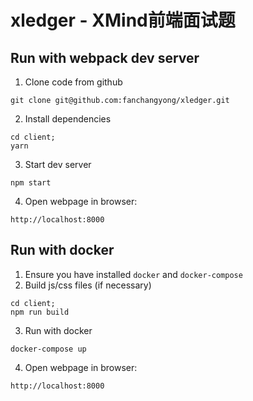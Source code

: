 # xledger - XMind前端面试题

## Run with webpack dev server

1. Clone code from github
```
git clone git@github.com:fanchangyong/xledger.git
```
2. Install dependencies
```
cd client;
yarn
```
3. Start dev server
```
npm start
```
4. Open webpage in browser:
```
http://localhost:8000
```

## Run with docker
1. Ensure you have installed `docker` and `docker-compose`
2. Build js/css files (if necessary)
```
cd client;
npm run build
```
3. Run with docker
```
docker-compose up
```
4. Open webpage in browser:
```
http://localhost:8000
```
